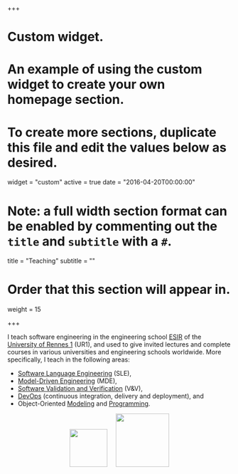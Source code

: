 +++
# Custom widget.
# An example of using the custom widget to create your own homepage section.
# To create more sections, duplicate this file and edit the values below as desired.
widget = "custom"
active = true
date = "2016-04-20T00:00:00"

# Note: a full width section format can be enabled by commenting out the `title` and `subtitle` with a `#`.
title = "Teaching"
subtitle = ""

# Order that this section will appear in.
weight = 15

+++

I teach software engineering in the engineering school <a href="https://esir.univ-rennes1.fr/" target="_blank">ESIR</a> of the <a href="https://www.univ-rennes1.fr/" target="_blank">University of Rennes 1</a> (UR1), and used to give invited lectures and complete courses in various universities and engineering schools worldwide. More specifically, I teach in the following areas:

- [Software Language Engineering](./course/sle/) (SLE),
- [Model-Driven Engineering](./course/mde/) (MDE),
- [Software Validation and Verification](./course/vv/) (V&amp;V),
- [DevOps](./course/devops/) (continuous integration, delivery and deployment), and
- Object-Oriented [Modeling](./course/modeling/) and [Programming](./course/oop/).

<center><a title="Textbook on MDE and SLE (CRC Press, 2017)" href="http://mdebook.irisa.fr/" target="_blank"><img style="display:inline-block;border: 0px;" src="./img/MDEBook_cover-1.jpg" width="85" /></a> 
&nbsp;&nbsp;
<a title="[French] Manuel sur l'IDM (Ellipses, 2012)" href="http://www.amazon.fr/Ing%C3%A9nierie-Dirig%C3%A9e-par-Mod%C3%A8les-concepts/dp/2729871969" target="_blank"><img style="display:inline-block;border: 0px;" src="./img/LivreIDM_ombre-251x300.png" width="120" /></a>
</center>

<!--
>> Materials for the students (2020/2021): [ESIR 1](./course/esir/esir1) (Option IoT), [ESIR 2](./course/esir/esir2) (Options SI, IN), [ESIR 3](./course/esir/esir3) (Options SI, IoT) and [UT2J-ICE 1](./course/ice1).
-->